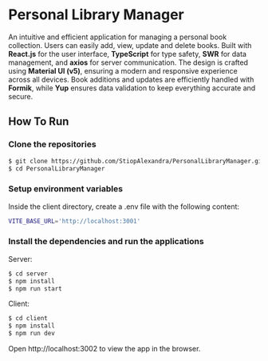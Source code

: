 # Personal Library Manager

An intuitive and efficient application for managing a personal book collection. Users can easily add, view, update and delete books. Built with **React.js** for the user interface, **TypeScript** for type safety, **SWR** for data management, and **axios** for server communication. The design is crafted using **Material UI (v5)**, ensuring a modern and responsive experience across all devices. Book additions and updates are efficiently handled with **Formik**, while **Yup** ensures data validation to keep everything accurate and secure.

## How To Run

### Clone the repositories

```sh
$ git clone https://github.com/StiopAlexandra/PersonalLibraryManager.git
$ cd PersonalLibraryManager
```

### Setup environment variables

Inside the client directory, create a .env file with the following content:

```sh
VITE_BASE_URL='http://localhost:3001'
```

### Install the dependencies and run the applications

Server:

```sh
$ cd server
$ npm install
$ npm run start
```

Client:

```sh
$ cd client
$ npm install
$ npm run dev
```

Open http://localhost:3002 to view the app in the browser.
